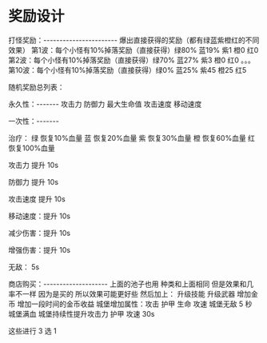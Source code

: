 
# 奖励设计

打怪奖励：-----------------------
爆出直接获得的奖励（都有绿蓝紫橙红的不同效果）
第1波：每个小怪有10%掉落奖励（直接获得）绿80% 蓝19% 紫1 橙0 红0
第2波：每个小怪有10%掉落奖励（直接获得）绿70% 蓝27% 紫3 橙0 红0
。。。
第10波：每个小怪有10%掉落奖励（直接获得）绿0% 蓝25% 紫45 橙25 红5

随机奖励总列表：

永久性：-------
攻击力
防御力
最大生命值
攻击速度
移动速度

一次性：-------

治疗：
绿 恢复10%血量
蓝 恢复20%血量
紫 恢复30%血量
橙 恢复60%血量
红 恢复100%血量

攻击力 提升 10s

防御力 提升 10s

攻击速度 提升 10s

移动速度：提升 10s

减少伤害：提升 10s

增强伤害：提升 10s

无敌： 5s



商店购买：--------------------
上面的池子也用 种类和上面相同 但是效果和几率不一样  因为是买的 所以效果可能更好些
然后加上：
升级技能
升级武器
增加金币
增加一段时间的金币收益
城堡增加属性：攻击 护甲 生命 攻速
城堡无敌 5 秒
城堡满血
城堡持续性提升攻击力 护甲 攻速 30s

这些进行 3 选 1

